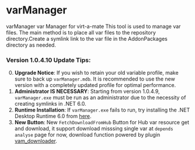 # varManager
varManager
var Manager for virt-a-mate
This tool is used to manage var files.
The main method is to place all var files to the repository directory.Create a symlink link to the var file in the AddonPackages directory as needed.

### Version 1.0.4.10 Update Tips:
0. **Upgrade Notice**: If you wish to retain your old variable profile, make sure to back up `varManager.mdb`. It is recommended to use the new version with a completely updated profile for optimal performance.
0. **Administrator IS NECESSARY**: Starting from version 1.0.4.9, `varManager.exe` must be run as an administrator due to the necessity of creating symlinks in .NET 6.0.
0. **Runtime Installation**: If `varManager.exe` fails to run, try installing the .NET Desktop Runtime 6.0 from [here](https://dotnet.microsoft.com/en-us/download/dotnet/6.0).
1. **New Button**: New `FetchDownloadFromHub` Button for Hub var resource get and download, it support download misssing single var at `depends analyse` page for now, download function powered by plugin [vam_downloader](https://github.com/bustesoul/vam_downloader).
